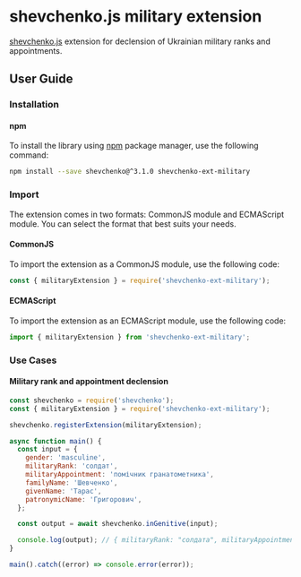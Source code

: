 # shevchenko.js military extension

[shevchenko.js](https://github.com/tooleks/shevchenko-js) extension for declension of Ukrainian military ranks and appointments.

## User Guide

### Installation

#### npm

To install the library using [npm](https://docs.npmjs.com) package manager, use the following command:

```bash
npm install --save shevchenko@^3.1.0 shevchenko-ext-military
```

### Import

The extension comes in two formats: CommonJS module and ECMAScript module. You can select the format that best suits your needs.

#### CommonJS

To import the extension as a CommonJS module, use the following code:

```JavaScript
const { militaryExtension } = require('shevchenko-ext-military');
```

#### ECMAScript

To import the extension as an ECMAScript module, use the following code:

```JavaScript
import { militaryExtension } from 'shevchenko-ext-military';
```

### Use Cases

#### Military rank and appointment declension

```JavaScript
const shevchenko = require('shevchenko');
const { militaryExtension } = require('shevchenko-ext-military');

shevchenko.registerExtension(militaryExtension);

async function main() {
  const input = {
    gender: 'masculine',
    militaryRank: 'солдат',
    militaryAppointment: 'помічник гранатометника',
    familyName: 'Шевченко',
    givenName: 'Тарас',
    patronymicName: 'Григорович',
  };

  const output = await shevchenko.inGenitive(input);

  console.log(output); // { militaryRank: "солдата", militaryAppointment: "помічника гранатометника", familyName: "Шевченка", givenName: "Тараса", patronymicName: "Григоровича" }
}

main().catch((error) => console.error(error));
```
